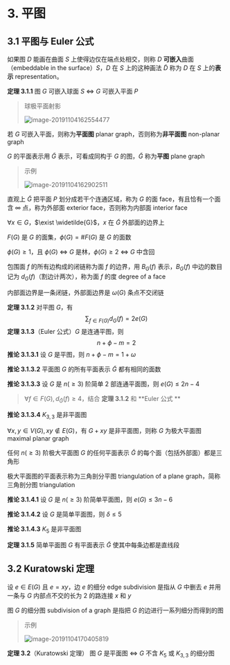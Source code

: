 # 3. 平图

## 3.1 平图与 Euler 公式

如果图 $D$ 能画在曲面 $S$ 上使得边仅在端点处相交，则称 $D$ **可嵌入**曲面（embeddable in the surface）$S$，$D$ 在 $S$ 上的这种画法 $\widetilde{D}$ 称为 $D$ 在 $S$ 上的**表示** representation。

**定理 3.1.1** 图 $G$ 可嵌入球面 $S$ $\Leftrightarrow$ $G$ 可嵌入平面 $P$ 

> 球极平面射影
>
> ![image-20191104162554477](assets/image-20191104162554477.jpg)

若 $G$ 可嵌入平面，则称为**平面图** planar graph，否则称为**非平面图** non-planar graph

$G$ 的平面表示用 $\widetilde{G}$ 表示，可看成同构于 $G$ 的图，$\widetilde{G}$ 称为**平图** plane graph

> 示例
>
> ![image-20191104162902511](assets/image-20191104162902511.jpg)

直观上 $\widetilde{G}$ 把平面 $P$ 划分成若干个连通区域，称为 $G$ 的面 face，有且恰有一个面含 $\infty$ 点，称为外部面 exterior face，否则称为内部面 interior face

$\forall x \in G$，$\exist \widetilde{G}$，$x$ 在 $\widetilde{G}$ 外部面的边界上

$F(G)$ 是 $G$ 的面集，$\phi(G)=\#F(G)$ 是 $G$ 的面数

$\phi(G)\ge 1$，且 $\phi(G)$ $\Leftrightarrow$ $G$ 是林，$\phi(G)\ge 2$ $\Leftrightarrow$ $G$ 中含回

包围面 $f$ 的所有边构成的闭链称为面 $f$ 的边界，用 $B_G(f)$ 表示，$B_G(f)$ 中边的数目记为 $d_G(f)$（割边计两次），称为面 $f$ 的度 degree of a face

内部面边界是一条闭链，外部面边界是 $\omega(G)$ 条点不交闭链

**定理 3.1.2** 对平图 $G$，有 
$$
\sum_{f\in F(G)}d_G(f)=2e(G)
$$
**定理 3.1.3**（Euler 公式）$G$ 是连通平图，则
$$
n+\phi-m=2
$$
**推论 3.1.3.1** 设 $G$ 是平图，则 $n+\phi-m=1+\omega$ 

**推论 3.1.3.2** 平面图 $G$ 的所有平面表示 $\widetilde{G}$ 都有相同的面数

**推论 3.1.3.3** 设 $G$ 是 $n(\ge 3)$ 阶简单 2 部连通平面图，则 $e(G)\le 2n-4$ 

> $\forall f \in F(G),d_{\widetilde{G}}(f)\ge 4$，结合 **定理 3.1.2** 和 **Euler 公式 ** 

**推论 3.1.3.4** $K_{3,3}$ 是非平面图

$\forall x,y \in V(G),xy \notin E(G)$，有 $G+xy$ 是非平面图，则称 $G$ 为极大平面图 maximal planar graph

任何 $n(\ge 3)$ 阶极大平面图 $G$ 的任何平面表示 $\widetilde{G}$ 的每个面（包括外部面）都是三角形

极大平面图的平面表示称为三角剖分平图 triangulation of a plane graph，简称三角剖分图 triangulation

**推论 3.1.4.1** 设 $G$ 是 $n(\ge3)$ 阶简单平面图，则 $e(G)\le 3n-6$ 

**推论 3.1.4.2** 设 $G$ 是简单平面图，则 $\delta\le 5$ 

**推论 3.1.4.3** $K_5$ 是非平面图

**定理 3.1.5** 简单平面图 $G$ 有平面表示 $\widetilde{G}$ 使其中每条边都是直线段

## 3.2 Kuratowski 定理

设 $e\in E(G)$ 且 $e=xy$，边 $e$ 的细分 edge subdivision 是指从 $G$ 中删去 $e$ 并用一条与 $G$ 内部点不交的长为 $2$ 的路连接 $x$ 和 $y$ 

图 $G$ 的细分图 subdivision of a graph 是指把 $G$ 的边进行一系列细分而得到的图

> 示例
>
> ![image-20191104170405819](assets/image-20191104170405819.jpg)

**定理 3.2**（Kuratowski 定理） 图 $G$ 是平面图 $\Leftrightarrow$ $G$ 不含 $K_5$ 或 $K_{3,3}$ 的细分图

